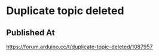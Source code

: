 # Duplicate topic deleted

## Published At

https://forum.arduino.cc/t/duplicate-topic-deleted/1087957
